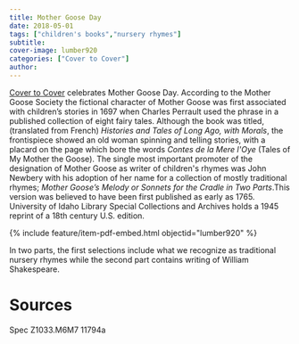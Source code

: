 ```yaml
---
title: Mother Goose Day
date: 2018-05-01
tags: ["children's books","nursery rhymes"]
subtitle: 
cover-image: lumber920
categories: ["Cover to Cover"]
author: 
---
```


[Cover to Cover](https://harvester.lib.uidaho.edu/series/covertocover.html)
celebrates Mother Goose Day. According to the Mother Goose Society the
fictional character of Mother Goose was first associated with children’s
stories in 1697 when Charles Perrault used the phrase in a published collection
of eight fairy tales. Although the book was titled, (translated from French) *Histories and Tales of Long Ago, with Morals*, the frontispiece showed an old woman
spinning and telling stories, with a placard on the page which bore the words *Contes de la Mere l'Oye* (Tales of My Mother the Goose). The single most important
promoter of the designation of Mother Goose as writer of children's rhymes was
John Newbery with his adoption of her name for a collection of mostly traditional
rhymes; *Mother Goose’s Melody or Sonnets for the Cradle in Two Parts*.This version was believed to have been first
published as early as 1765. University of Idaho Library Special Collections and
Archives holds a 1945 reprint of a 18th century U.S. edition.

{% include feature/item-pdf-embed.html objectid="lumber920" %}

In two parts, the first selections include what we
recognize as traditional nursery rhymes while the second part contains writing
of William Shakespeare.

# Sources

Spec Z1033.M6M7 11794a

